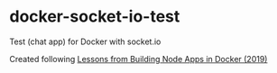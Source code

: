 # docker-socket-io-test

Test (chat app) for Docker with socket.io

Created following [Lessons from Building Node Apps in Docker (2019)](https://jdlm.info/articles/2019/09/06/lessons-building-node-app-docker.html) 
